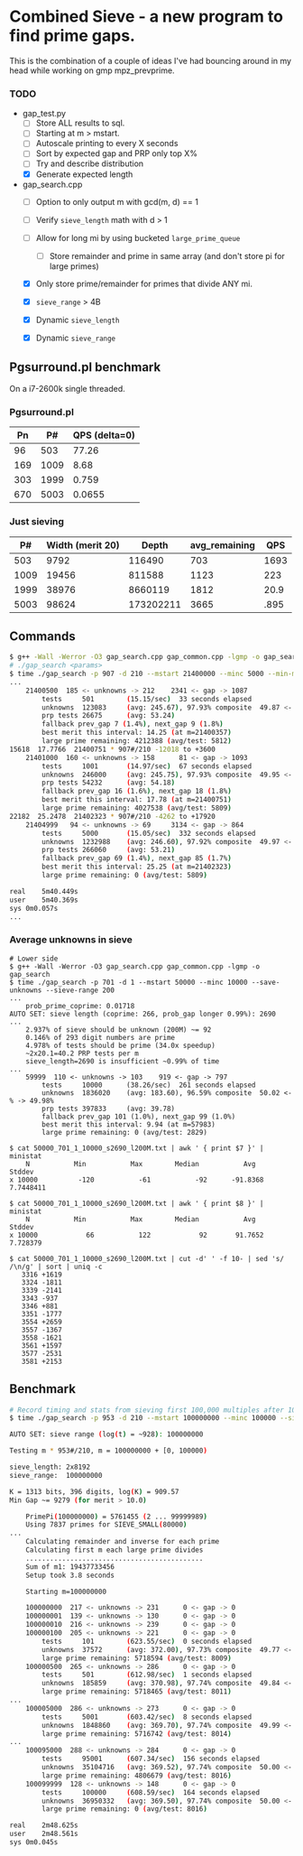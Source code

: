 # Combined Sieve - a new program to find prime gaps.

This is the combination of a couple of ideas I've had bouncing around in my
head while working on gmp mpz_prevprime.

### TODO

* gap_test.py
  * [ ] Store ALL results to sql.
  * [ ] Starting at m > mstart.
  * [ ] Autoscale printing to every X seconds
  * [ ] Sort by expected gap and PRP only top X%
  * [ ] Try and describe distribution
  * [x] Generate expected length
* gap_search.cpp
  * [ ] Option to only output m with gcd(m, d) == 1
  * [ ] Verify `sieve_length` math with d > 1
  * [ ] Allow for long mi by using bucketed `large_prime_queue`
    * [ ] Store remainder and prime in same array (and don't store pi for large primes)
  * [x] Only store prime/remainder for primes that divide ANY mi.
  * [x] `sieve_range` > 4B
  * [x] Dynamic `sieve_length`
  * [x] Dynamic `sieve_range`


## Pgsurround.pl benchmark
On a i7-2600k single threaded.

### Pgsurround.pl

| Pn   | P#    | QPS (delta=0) |
|------|-------|---------------|
| 96   | 503   | 77.26         |
| 169  | 1009  | 8.68          |
| 303  | 1999  | 0.759         |
| 670  | 5003  | 0.0655        |

### Just sieving

|  P#   | Width (merit 20)  | Depth     | avg\_remaining | QPS  |
|-------|-------------------|-----------|---------------|------|
| 503   | 9792              | 116490    | 703           | 1693 |
| 1009  | 19456             | 811588    | 1123          | 223  |
| 1999  | 38976             | 8660119   | 1812          | 20.9 |
| 5003  | 98624             | 173202211 | 3665          | .895 |


## Commands

```bash
$ g++ -Wall -Werror -O3 gap_search.cpp gap_common.cpp -lgmp -o gap_search
# ./gap_search <params>
$ time ./gap_search -p 907 -d 210 --mstart 21400000 --minc 5000 --min-merit 16
...
	21400500  185 <- unknowns -> 212 	2341 <- gap -> 1087
	    tests     501        (15.15/sec)  33 seconds elapsed
	    unknowns  123083     (avg: 245.67), 97.93% composite  49.87 <- % -> 50.13%
	    prp tests 26675      (avg: 53.24)
	    fallback prev_gap 7 (1.4%), next_gap 9 (1.8%)
	    best merit this interval: 14.25 (at m=21400357)
	    large prime remaining: 4212388 (avg/test: 5812)
15618  17.7766  21400751 * 907#/210 -12018 to +3600
	21401000  160 <- unknowns -> 158 	  81 <- gap -> 1093
	    tests     1001       (14.97/sec)  67 seconds elapsed
	    unknowns  246000     (avg: 245.75), 97.93% composite  49.95 <- % -> 50.05%
	    prp tests 54232      (avg: 54.18)
	    fallback prev_gap 16 (1.6%), next_gap 18 (1.8%)
	    best merit this interval: 17.78 (at m=21400751)
	    large prime remaining: 4027538 (avg/test: 5809)
22182  25.2478  21402323 * 907#/210 -4262 to +17920
	21404999   94 <- unknowns -> 69  	3134 <- gap -> 864
	    tests     5000       (15.05/sec)  332 seconds elapsed
	    unknowns  1232988    (avg: 246.60), 97.92% composite  49.97 <- % -> 50.03%
	    prp tests 266060     (avg: 53.21)
	    fallback prev_gap 69 (1.4%), next_gap 85 (1.7%)
	    best merit this interval: 25.25 (at m=21402323)
	    large prime remaining: 0 (avg/test: 5809)

real	5m40.449s
user	5m40.369s
sys	0m0.057s
...


```

### Average unknowns in sieve
```
# Lower side
$ g++ -Wall -Werror -O3 gap_search.cpp gap_common.cpp -lgmp -o gap_search
$ time ./gap_search -p 701 -d 1 --mstart 50000 --minc 10000 --save-unknowns --sieve-range 200
...
	prob_prime_coprime: 0.01718
AUTO SET: sieve length (coprime: 266, prob_gap longer 0.99%): 2690
...
	2.937% of sieve should be unknown (200M) ~= 92
	0.146% of 293 digit numbers are prime
	4.978% of tests should be prime (34.0x speedup)
	~2x20.1=40.2 PRP tests per m
	sieve_length=2690 is insufficient ~0.99% of time
...
	59999  110 <- unknowns -> 103 	 919 <- gap -> 797
	    tests     10000      (38.26/sec)  261 seconds elapsed
	    unknowns  1836020    (avg: 183.60), 96.59% composite  50.02 <- % -> 49.98%
	    prp tests 397833     (avg: 39.78)
	    fallback prev_gap 101 (1.0%), next_gap 99 (1.0%)
	    best merit this interval: 9.94 (at m=57983)
	    large prime remaining: 0 (avg/test: 2829)

$ cat 50000_701_1_10000_s2690_l200M.txt | awk ' { print $7 }' | ministat
    N           Min           Max        Median           Avg        Stddev
x 10000          -120           -61           -92      -91.8368     7.7448411

$ cat 50000_701_1_10000_s2690_l200M.txt | awk ' { print $8 }' | ministat
    N           Min           Max        Median           Avg        Stddev
x 10000            66           122            92       91.7652      7.728379

$ cat 50000_701_1_10000_s2690_l200M.txt | cut -d' ' -f 10- | sed 's/ /\n/g' | sort | uniq -c
   3316 +1619
   3324 -1811
   3339 -2141
   3343 -937
   3346 +881
   3351 -1777
   3554 +2659
   3557 -1367
   3558 -1621
   3561 +1597
   3577 -2531
   3581 +2153
```


## Benchmark

```bash
# Record timing and stats from sieving first 100,000 multiples after 100M
$ time ./gap_search -p 953 -d 210 --mstart 100000000 --minc 100000 --sieve-only --sieve-length 8192

AUTO SET: sieve range (log(t) = ~928): 100000000

Testing m * 953#/210, m = 100000000 + [0, 100000)

sieve_length: 2x8192
sieve_range:  100000000

K = 1313 bits, 396 digits, log(K) = 909.57
Min Gap ~= 9279 (for merit > 10.0)

	PrimePi(100000000) = 5761455 (2 ... 99999989)
	Using 7837 primes for SIEVE_SMALL(80000)
...
	Calculating remainder and inverse for each prime
	Calculating first m each large prime divides
	............................................
	Sum of m1: 19437733456
	Setup took 3.8 seconds

	Starting m=100000000

	100000000  217 <- unknowns -> 231 	   0 <- gap -> 0
	100000001  139 <- unknowns -> 130 	   0 <- gap -> 0
	100000010  216 <- unknowns -> 239 	   0 <- gap -> 0
	100000100  205 <- unknowns -> 221 	   0 <- gap -> 0
	    tests     101        (623.55/sec)  0 seconds elapsed
	    unknowns  37572      (avg: 372.00), 97.73% composite  49.77 <- % -> 50.23%
	    large prime remaining: 5718594 (avg/test: 8009)
	100000500  265 <- unknowns -> 286 	   0 <- gap -> 0
	    tests     501        (612.98/sec)  1 seconds elapsed
	    unknowns  185859     (avg: 370.98), 97.74% composite  49.84 <- % -> 50.16%
	    large prime remaining: 5718465 (avg/test: 8011)
...
	100005000  286 <- unknowns -> 273 	   0 <- gap -> 0
	    tests     5001       (603.42/sec)  8 seconds elapsed
	    unknowns  1848860    (avg: 369.70), 97.74% composite  49.99 <- % -> 50.01%
	    large prime remaining: 5716742 (avg/test: 8014)
...
	100095000  288 <- unknowns -> 284 	   0 <- gap -> 0
	    tests     95001      (607.34/sec)  156 seconds elapsed
	    unknowns  35104716   (avg: 369.52), 97.74% composite  50.00 <- % -> 50.00%
	    large prime remaining: 4806679 (avg/test: 8016)
	100099999  128 <- unknowns -> 148 	   0 <- gap -> 0
	    tests     100000     (608.59/sec)  164 seconds elapsed
	    unknowns  36950332   (avg: 369.50), 97.74% composite  50.00 <- % -> 50.00%
	    large prime remaining: 0 (avg/test: 8016)

real	2m48.625s
user	2m48.561s
sys	0m0.045s
```
